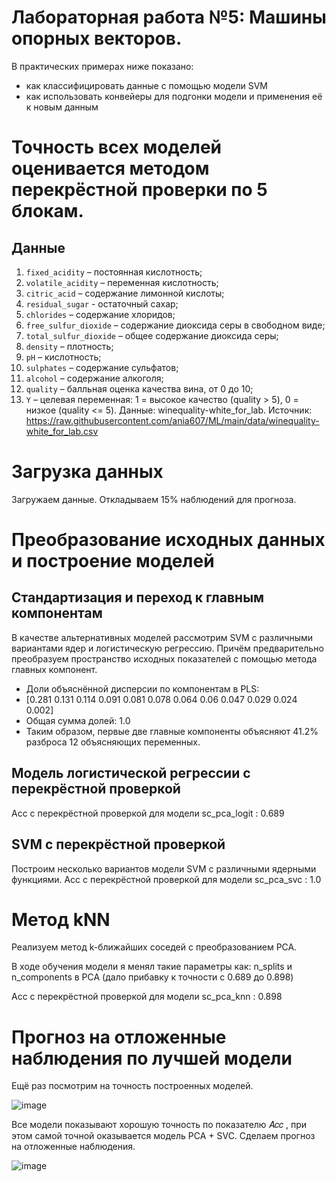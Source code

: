 # Лабораторная работа №5: Машины опорных векторов.

В практических примерах ниже показано:

* как классифицировать данные с помощью модели SVM
* как использовать конвейеры для подгонки модели и применения её к новым данным
# Точность всех моделей оценивается методом перекрёстной проверки по 5 блокам.

## Данные

1.   `fixed_acidity` – постоянная кислотность;
2.   `volatile_acidity` – переменная кислотность;
3.   `citric_acid` – содержание лимонной кислоты;
4.   `residual_sugar` - остаточный сахар;
5.   `chlorides` – содержание хлоридов;
6.   `free_sulfur_dioxide` – содержание диоксида серы в свободном виде;
7.   `total_sulfur_dioxide` – общее содержание диоксида серы;
8.   `density` – плотность;
9.   `pH` – кислотность;
10.  `sulphates` – содержание сульфатов;
11.  `alcohol` – содержание алкоголя;
12.  `quality` – балльная оценка качества вина, от 0 до 10;
13.  `Y` – целевая переменная: 1 = высокое качество (quality > 5), 0 = низкое (quality <= 5).
Данные: winequality-white_for_lab. Источник: https://raw.githubusercontent.com/ania607/ML/main/data/winequality-white_for_lab.csv

# Загрузка данных

Загружаем данные. Откладываем 15% наблюдений для прогноза.

# Преобразование исходных данных и построение моделей
## Стандартизация и переход к главным компонентам

В качестве альтернативных моделей рассмотрим SVM с различными вариантами ядер и логистическую регрессию. Причём предварительно преобразуем пространство исходных показателей с помощью метода главных компонент.
* Доли объяснённой дисперсии по компонентам в PLS:
* [0.281 0.131 0.114 0.091 0.081 0.078 0.064 0.06  0.047 0.029 0.024 0.002] 
* Общая сумма долей: 1.0
* Таким образом, первые две главные компоненты объясняют 41.2% разброса 12 объясняющих переменных.
## Модель логистической регрессии с перекрёстной проверкой
Acc с перекрёстной проверкой  для модели sc_pca_logit : 0.689
## SVM с перекрёстной проверкой

Построим несколько вариантов модели SVM с различными ядерными функциями.
Acc с перекрёстной проверкой  для модели sc_pca_svc : 1.0
# Метод kNN
Реализуем метод k-ближайших соседей с преобразованием PCA.

В ходе обучения модели я менял такие параметры как: n_splits и n_components в PCA (дало прибавку к точности с 0.689 до 0.898)

Acc с перекрёстной проверкой  для модели sc_pca_knn : 0.898

# Прогноз на отложенные наблюдения по лучшей модели

Ещё раз посмотрим на точность построенных моделей. 

![image](https://user-images.githubusercontent.com/91901972/206786063-935fd6b9-021c-48ef-be38-6aada9e7f993.png)

Все модели показывают хорошую точность по показателю  𝐴𝑐𝑐 , при этом самой точной оказывается модель PCA + SVC. Сделаем прогноз на отложенные наблюдения.

![image](https://user-images.githubusercontent.com/91901972/206786265-7833d48b-1cf1-4c93-aa84-2679db6a3f40.png)
